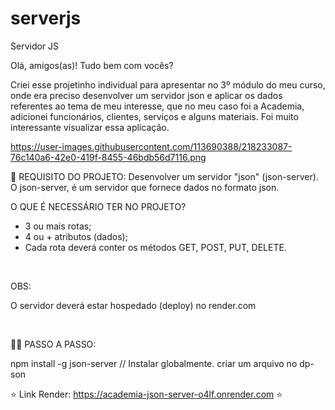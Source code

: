 # serverjs
Servidor JS

Olá, amigos(as)! Tudo bem com vocês? <br>

Criei esse projetinho individual para apresentar no 3º módulo do meu curso, onde era preciso desenvolver
um servidor json e aplicar os dados referentes ao tema de meu interesse, que no meu caso foi a Academia,
adicionei funcionários, clientes, serviços e alguns materiais.
Foi muito interessante visualizar essa aplicação. 





https://user-images.githubusercontent.com/113690388/218233087-76c140a6-42e0-419f-8455-46bdb56d7116.png

🧠 REQUISITO DO PROJETO:
Desenvolver um servidor "json" (json-server). O json-server, é um servidor que fornece dados no formato json.
<br>

O QUE É NECESSÁRIO TER NO PROJETO?
- 3 ou mais rotas;
- 4 ou + atributos (dados);
- Cada rota deverá conter os métodos GET, POST, PUT, DELETE.

<br>

OBS:<br> 

O servidor deverá estar hospedado (deploy) no render.com

<br>

👩‍💻 PASSO A PASSO: <br>

npm install -g json-server // Instalar globalmente. criar um arquivo no dp-son


⭐️ Link Render:  https://academia-json-server-o4lf.onrender.com ⭐️
